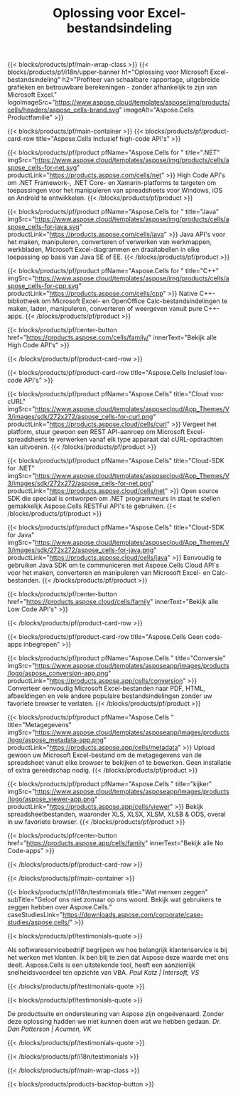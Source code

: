 ﻿---
title: Oplossing voor Excel-bestandsindeling
weight: 7730
url: /nl/
description: Maak toepassingen voor het manipuleren van Excel-bestanden met behulp van High Code of Low Code API's of No Code Apps om Excel-bestanden te bekijken, vergelijken, inspecteren of converteren.
---
{{< blocks/products/pf/main-wrap-class >}}
{{< blocks/products/pf/i18n/upper-banner h1="Oplossing voor Microsoft Excel-bestandsindeling" h2="Profiteer van schaalbare rapportage, uitgebreide grafieken en betrouwbare berekeningen - zonder afhankelijk te zijn van Microsoft Excel." logoImageSrc="https://www.aspose.cloud/templates/aspose/img/products/cells/headers/aspose_cells-brand.svg" imageAlt="Aspose.Cells Productfamilie" >}}

{{< blocks/products/pf/main-container >}}
{{< blocks/products/pf/product-card-row title="Aspose.Cells Inclusief high-code API\'s" >}}

{{< blocks/products/pf/product pfName="Aspose.Cells for " title=".NET" imgSrc="https://www.aspose.cloud/templates/aspose/img/products/cells/aspose_cells-for-net.svg" productLink="https://products.aspose.com/cells/net" >}}
High Code API's om .NET Framework-, .NET Core- en Xamarin-platforms te targeten om toepassingen voor het manipuleren van spreadsheets voor Windows, iOS en Android te ontwikkelen.
{{< /blocks/products/pf/product >}}

{{< blocks/products/pf/product pfName="Aspose.Cells for " title="Java" imgSrc="https://www.aspose.cloud/templates/aspose/img/products/cells/aspose_cells-for-java.svg" productLink="https://products.aspose.com/cells/java" >}}
Java API's voor het maken, manipuleren, converteren of verwerken van werkmappen, werkbladen, Microsoft Excel-diagrammen en draaitabellen in elke toepassing op basis van Java SE of EE.
{{< /blocks/products/pf/product >}}

{{< blocks/products/pf/product pfName="Aspose.Cells for " title="C++" imgSrc="https://www.aspose.cloud/templates/aspose/img/products/cells/aspose_cells-for-cpp.svg" productLink="https://products.aspose.com/cells/cpp" >}}
Native C++-bibliotheek om Microsoft Excel- en OpenOffice Calc-bestandsindelingen te maken, laden, manipuleren, converteren of weergeven vanuit pure C++-apps.
{{< /blocks/products/pf/product >}}

{{< blocks/products/pf/center-button href="https://products.aspose.com/cells/family/" innerText="Bekijk alle High Code API\'s" >}}

{{< /blocks/products/pf/product-card-row >}}

{{< blocks/products/pf/product-card-row title="Aspose.Cells Inclusief low-code API\'s" >}}

{{< blocks/products/pf/product pfName="Aspose.Cells" title="Cloud voor cURL" imgSrc="https://www.aspose.cloud/templates/asposecloud/App_Themes/V3/images/sdk/272x272/aspose_cells-for-curl.png" productLink="https://products.aspose.cloud/cells/curl" >}}
Vergeet het platform, stuur gewoon een REST API-aanroep om Microsoft Excel-spreadsheets te verwerken vanaf elk type apparaat dat cURL-opdrachten kan uitvoeren.
{{< /blocks/products/pf/product >}}

{{< blocks/products/pf/product pfName="Aspose.Cells" title="Cloud-SDK for .NET" imgSrc="https://www.aspose.cloud/templates/asposecloud/App_Themes/V3/images/sdk/272x272/aspose_cells-for-net.png" productLink="https://products.aspose.cloud/cells/net" >}}
Open source SDK die speciaal is ontworpen om .NET programmeurs in staat te stellen gemakkelijk Aspose.Cells RESTFul API's te gebruiken.
{{< /blocks/products/pf/product >}}

{{< blocks/products/pf/product pfName="Aspose.Cells" title="Cloud-SDK for Java" imgSrc="https://www.aspose.cloud/templates/asposecloud/App_Themes/V3/images/sdk/272x272/aspose_cells-for-java.png" productLink="https://products.aspose.cloud/cells/java" >}}
Eenvoudig te gebruiken Java SDK om te communiceren met Aspose.Cells Cloud API's voor het maken, converteren en manipuleren van Microsoft Excel- en Calc-bestanden.
{{< /blocks/products/pf/product >}}

{{< blocks/products/pf/center-button href="https://products.aspose.cloud/cells/family" innerText="Bekijk alle Low Code API\'s" >}}

{{< /blocks/products/pf/product-card-row >}}

{{< blocks/products/pf/product-card-row title="Aspose.Cells Geen code-apps inbegrepen" >}}

{{< blocks/products/pf/product pfName="Aspose.Cells " title="Conversie" imgSrc="https://www.aspose.cloud/templates/asposeapp/images/products/logo/aspose_conversion-app.png" productLink="https://products.aspose.app/cells/conversion" >}}
Converteer eenvoudig Microsoft Excel-bestanden naar PDF, HTML, afbeeldingen en vele andere populaire bestandsindelingen zonder uw favoriete browser te verlaten.
{{< /blocks/products/pf/product >}}

{{< blocks/products/pf/product pfName="Aspose.Cells " title="Metagegevens" imgSrc="https://www.aspose.cloud/templates/asposeapp/images/products/logo/aspose_metadata-app.png" productLink="https://products.aspose.app/cells/metadata" >}}
Upload gewoon uw Microsoft Excel-bestand om de metagegevens van de spreadsheet vanuit elke browser te bekijken of te bewerken. Geen installatie of extra gereedschap nodig. 
{{< /blocks/products/pf/product >}}

{{< blocks/products/pf/product pfName="Aspose.Cells " title="kijker" imgSrc="https://www.aspose.cloud/templates/asposeapp/images/products/logo/aspose_viewer-app.png" productLink="https://products.aspose.app/cells/viewer" >}}
Bekijk spreadsheetbestanden, waaronder XLS, XLSX, XLSM, XLSB & ODS, overal in uw favoriete browser.
{{< /blocks/products/pf/product >}}

{{< blocks/products/pf/center-button href="https://products.aspose.app/cells/family" innerText="Bekijk alle No Code-apps" >}}

{{< /blocks/products/pf/product-card-row >}}

{{< /blocks/products/pf/main-container >}}

{{< blocks/products/pf/i18n/testimonials title="Wat mensen zeggen" subTitle="Geloof ons niet zomaar op ons woord. Bekijk wat gebruikers te zeggen hebben over Aspose.Cells." caseStudiesLink="https://downloads.aspose.com/corporate/case-studies/aspose.cells/" >}}

{{< blocks/products/pf/testimonials-quote >}}
<p class="first">
 Als softwareservicebedrijf begrijpen we hoe belangrijk klantenservice is bij het werken met klanten. Ik ben blij te zien dat Aspose deze waarde met ons deelt. Aspose.Cells is een uitstekende tool, heeft een aanzienlijk snelheidsvoordeel ten opzichte van VBA.
 <em>
  Paul Katz | Intersoft, VS
 </em>
</p>

{{< /blocks/products/pf/testimonials-quote >}}

{{< blocks/products/pf/testimonials-quote >}}
<p class="second">
 De productsuite en ondersteuning van Aspose zijn ongeëvenaard. Zonder deze oplossing hadden we niet kunnen doen wat we hebben gedaan.
 <em>
  Dr. Dan Patterson | Acumen, VK
 </em>
</p>

{{< /blocks/products/pf/testimonials-quote >}}

{{< /blocks/products/pf/i18n/testimonials >}}

{{< /blocks/products/pf/main-wrap-class >}}

{{< blocks/products/products-backtop-button >}}
